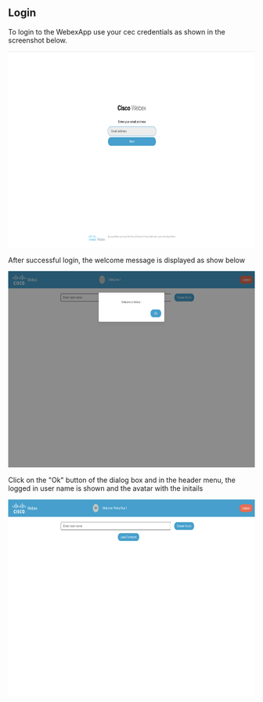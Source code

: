 ## Login

To login to the WebexApp use your cec credentials as shown in the screenshot below.

<p align="center">
    <img src="login.png" height="400px" alt="Login" />
</p>

After successful login, the welcome message is displayed as show below

<p align="center">
    <img src="welcome.png" height="400px" alt="Welcome" />
</p>

Click on the "Ok" button of the dialog box and in the header menu, the logged in user name is shown and the avatar with the initails

<p align="center">
    <img src="home.png" height="400px" alt="Home" />
</p>
